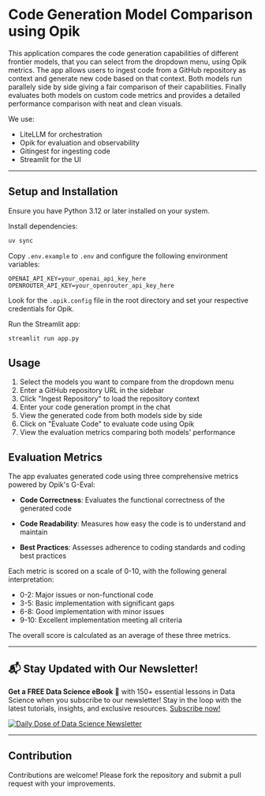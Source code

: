 # Code Generation Model Comparison using Opik

This application compares the code generation capabilities of different frontier models, that you can select from the dropdown menu, using Opik metrics. The app allows users to ingest code from a GitHub repository as context and generate new code based on that context. Both models run parallely side by side giving a fair comparison of their capabilities. Finally evaluates both models on custom code metrics and provides a detailed performance comparison with neat and clean visuals.

We use:

- LiteLLM for orchestration
- Opik for evaluation and observability
- Gitingest for ingesting code
- Streamlit for the UI

---

## Setup and Installation

Ensure you have Python 3.12 or later installed on your system.

Install dependencies:

```bash
uv sync
```

Copy `.env.example` to `.env` and configure the following environment variables:

```
OPENAI_API_KEY=your_openai_api_key_here
OPENROUTER_API_KEY=your_openrouter_api_key_here
```

Look for the `.opik.config` file in the root directory and set your respective credentials for Opik.

Run the Streamlit app:

```bash
streamlit run app.py
```

## Usage

1. Select the models you want to compare from the dropdown menu
2. Enter a GitHub repository URL in the sidebar
3. Click "Ingest Repository" to load the repository context
4. Enter your code generation prompt in the chat
5. View the generated code from both models side by side
6. Click on "Evaluate Code" to evaluate code using Opik
7. View the evaluation metrics comparing both models' performance

## Evaluation Metrics

The app evaluates generated code using three comprehensive metrics powered by Opik's G-Eval:

- **Code Correctness**: Evaluates the functional correctness of the generated code

- **Code Readability**: Measures how easy the code is to understand and maintain

- **Best Practices**: Assesses adherence to coding standards and coding best practices

Each metric is scored on a scale of 0-10, with the following general interpretation:

- 0-2: Major issues or non-functional code
- 3-5: Basic implementation with significant gaps
- 6-8: Good implementation with minor issues
- 9-10: Excellent implementation meeting all criteria

The overall score is calculated as an average of these three metrics.

---

## 📬 Stay Updated with Our Newsletter!

**Get a FREE Data Science eBook** 📖 with 150+ essential lessons in Data Science when you subscribe to our newsletter! Stay in the loop with the latest tutorials, insights, and exclusive resources. [Subscribe now!](https://join.dailydoseofds.com)

[![Daily Dose of Data Science Newsletter](https://github.com/patchy631/ai-engineering/blob/main/resources/join_ddods.png)](https://join.dailydoseofds.com)

---

## Contribution

Contributions are welcome! Please fork the repository and submit a pull request with your improvements.
